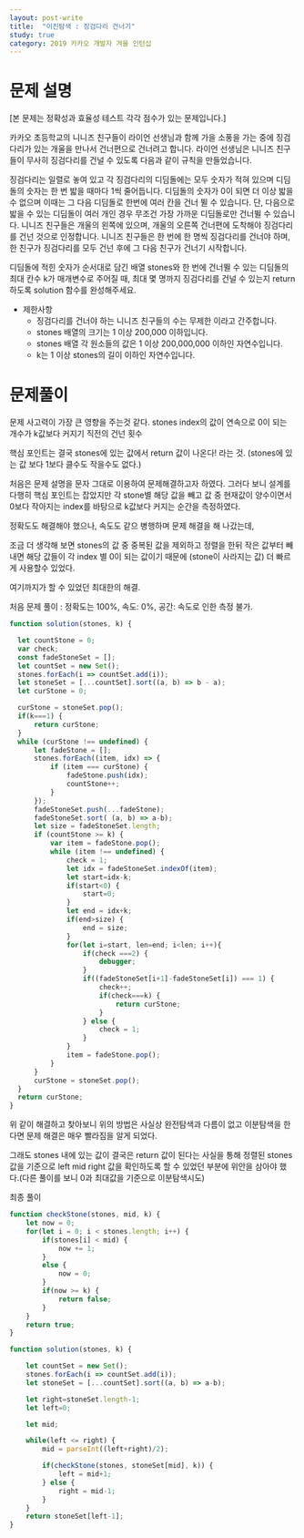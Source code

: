 ```yaml
---
layout: post-write
title:  "이진탐색 : 징검다리 건너기"
study: true
category: 2019 카카오 개발자 겨울 인턴십
---
```



# 문제 설명

  [본 문제는 정확성과 효율성 테스트 각각 점수가 있는 문제입니다.]

  카카오 초등학교의 니니즈 친구들이 라이언 선생님과 함께 가을 소풍을 가는 중에 징검다리가 있는 개울을 만나서 건너편으로 건너려고 합니다. 라이언 선생님은 니니즈 친구들이 무사히 징검다리를 건널 수 있도록 다음과 같이 규칙을 만들었습니다.

  징검다리는 일렬로 놓여 있고 각 징검다리의 디딤돌에는 모두 숫자가 적혀 있으며 디딤돌의 숫자는 한 번 밟을 때마다 1씩 줄어듭니다.
  디딤돌의 숫자가 0이 되면 더 이상 밟을 수 없으며 이때는 그 다음 디딤돌로 한번에 여러 칸을 건너 뛸 수 있습니다.
  단, 다음으로 밟을 수 있는 디딤돌이 여러 개인 경우 무조건 가장 가까운 디딤돌로만 건너뛸 수 있습니다.
  니니즈 친구들은 개울의 왼쪽에 있으며, 개울의 오른쪽 건너편에 도착해야 징검다리를 건넌 것으로 인정합니다.
  니니즈 친구들은 한 번에 한 명씩 징검다리를 건너야 하며, 한 친구가 징검다리를 모두 건넌 후에 그 다음 친구가 건너기 시작합니다.

  디딤돌에 적힌 숫자가 순서대로 담긴 배열 stones와 한 번에 건너뛸 수 있는 디딤돌의 최대 칸수 k가 매개변수로 주어질 때, 최대 몇 명까지 징검다리를 건널 수 있는지 return 하도록 solution 함수를 완성해주세요.

  - 제한사항
    - 징검다리를 건너야 하는 니니즈 친구들의 수는 무제한 이라고 간주합니다.
    - stones 배열의 크기는 1 이상 200,000 이하입니다.
    - stones 배열 각 원소들의 값은 1 이상 200,000,000 이하인 자연수입니다.
    - k는 1 이상 stones의 길이 이하인 자연수입니다.


# 문제풀이
  문제 사고력이 가장 큰 영향을 주는것 같다.
  stones index의 값이 연속으로 0이 되는 개수가 k값보다 커지기 직전의 건넌 횟수

  핵심 포인트는 결국 stones에 있는 값에서 return 값이 나온다! 라는 것. 
  (stones에 있는 값 보다 1보다 클수도 작을수도 없다.)
  
  처음은 문제 설명을 문자 그대로 이용하여 문제해결하고자 하였다.
  그러다 보니 설계를 다행히 핵심 포인트는 잡았지만
  각 stone별 해당 값을 빼고 값 중 현재값이 양수이면서 0보다 작아지는 index를 바탕으로 k값보다 커지는 순간을 측정하였다.

  정확도도 해결해야 했으나, 속도도 같으 병행하며 문제 해결을 해 나갔는데,

  조금 더 생각해 보면 stones의 값 중 중복된 값을 제외하고 정렬을 한뒤 작은 값부터 빼내면 
  해당 값들이 각 index 별 0이 되는 값이기 때문에 (stone이 사라지는 값) 더 빠르게 사용할수 있었다.

  여기까지가 할 수 있었던 최대한의 해결.


  처음 문제 풀이 : 정확도는 100%, 속도: 0%, 공간: 속도로 인한 측정 불가.
  ```javascript
 function solution(stones, k) {

    let countStone = 0;
    var check;
    const fadeStoneSet = [];
    let countSet = new Set();
    stones.forEach(i => countSet.add(i));
    let stoneSet = [...countSet].sort((a, b) => b - a);
    let curStone = 0;

    curStone = stoneSet.pop();
    if(k===1) {
        return curStone;
    }
    while (curStone !== undefined) {
        let fadeStone = [];
        stones.forEach((item, idx) => {
            if (item === curStone) {
                fadeStone.push(idx);
                countStone++;
            }
        });
        fadeStoneSet.push(...fadeStone);
        fadeStoneSet.sort( (a, b) => a-b);
        let size = fadeStoneSet.length;
        if (countStone >= k) {
            var item = fadeStone.pop();
            while (item !== undefined) {
                check = 1;
                let idx = fadeStoneSet.indexOf(item);
                let start=idx-k;
                if(start<0) { 
                    start=0;
                }
                let end = idx+k;
                if(end>size) {
                    end = size;
                }
                for(let i=start, len=end; i<len; i++){
                    if(check ===2) {
                        debugger;
                    }
                    if((fadeStoneSet[i+1]-fadeStoneSet[i]) === 1) {
                        check++;
                        if(check===k) {
                            return curStone;
                        }
                    } else {
                        check = 1;
                    }
                }
                item = fadeStone.pop();
            }
        }
        curStone = stoneSet.pop();
    }
    return curStone;
}
  ```

 위 같이 해결하고 찾아보니 위의 방법은 사실상 완전탐색과 다름이 없고 
 이분탐색을 한다면 문제 해결은 매우 빨라짐을 알게 되었다.

 그래도 stones 내에 있는 값이 결국은 return 값이 된다는 사실을 통해 
 정렬된 stones 값을 기준으로 left mid right 값을 확인하도록 할 수 있었던 부분에 위안을 삼아야 했다.(다른 풀이를 보니 0과 최대값을 기준으로 이분탐색시도)

  
  최종 풀이 
  
```javascript
function checkStone(stones, mid, k) {
    let now = 0;
    for(let i = 0; i < stones.length; i++) {
        if(stones[i] < mid) { 
            now += 1;
        }
        else {
            now = 0;
        }
        if(now >= k) {
            return false;
        } 
    } 
    return true;
}

function solution(stones, k) {

    let countSet = new Set();
    stones.forEach(i => countSet.add(i));
    let stoneSet = [...countSet].sort((a, b) => a-b);

    let right=stoneSet.length-1;
    let left=0;

    let mid;

    while(left <= right) {
        mid = parseInt((left+right)/2);

        if(checkStone(stones, stoneSet[mid], k)) {
            left = mid+1;
        } else {
            right = mid-1;
        }
    }
    return stoneSet[left-1];
}
```